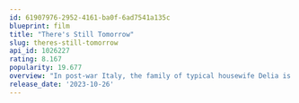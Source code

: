 ```yaml
---
id: 61907976-2952-4161-ba0f-6ad7541a135c
blueprint: film
title: "There's Still Tomorrow"
slug: theres-still-tomorrow
api_id: 1026227
rating: 8.167
popularity: 19.677
overview: "In post-war Italy, the family of typical housewife Delia is in turmoil over the impending engagement of beloved firstborn Marcella. The arrival of a mysterious letter, however, will ignite Delia's courage to face her abusive husband and imagine a better future."
release_date: '2023-10-26'
---
```

